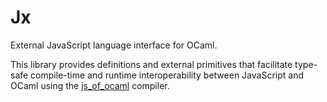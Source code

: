 # Jx

External JavaScript language interface for OCaml.

This library provides definitions and external primitives that facilitate
type-safe compile-time and runtime interoperability between JavaScript and
OCaml using the [js_of_ocaml](https://github.com/ocsigen/js_of_ocaml) compiler.

